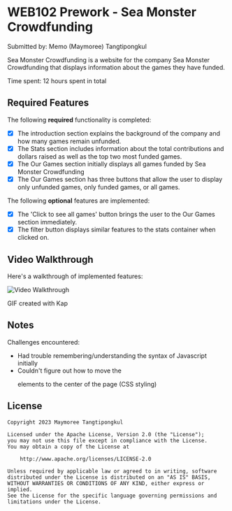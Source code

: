 # WEB102 Prework - Sea Monster Crowdfunding 

Submitted by: Memo (Maymoree) Tangtipongkul

Sea Monster Crowdfunding is a website for the company Sea Monster Crowdfunding that displays information about the games they have funded.

Time spent: 12 hours spent in total

## Required Features

The following **required** functionality is completed:

* [x] The introduction section explains the background of the company and how many games remain unfunded.
* [x] The Stats section includes information about the total contributions and dollars raised as well as the top two most funded games.
* [x] The Our Games section initially displays all games funded by Sea Monster Crowdfunding
* [x] The Our Games section has three buttons that allow the user to display only unfunded games, only funded games, or all games.

The following **optional** features are implemented:

* [x] The 'Click to see all games' button brings the user to the Our Games section immediately.
* [x] The filter button displays similar features to the stats container when clicked on.

## Video Walkthrough

Here's a walkthrough of implemented features:

<img src='https://imgur.com/gallery/xunwK0k' title='Video Walkthrough' width='' alt='Video Walkthrough' />

<!-- Replace this with whatever GIF tool you used! -->
GIF created with Kap
<!-- 
[Kap](https://getkap.co/) for macOS
-->

## Notes

Challenges encountered:
- Had trouble remembering/understanding the syntax of Javascript initially
- Couldn't figure out how to move the <p> elements to the center of the page (CSS styling)

## License

    Copyright 2023 Maymoree Tangtipongkul

    Licensed under the Apache License, Version 2.0 (the "License");
    you may not use this file except in compliance with the License.
    You may obtain a copy of the License at

        http://www.apache.org/licenses/LICENSE-2.0

    Unless required by applicable law or agreed to in writing, software
    distributed under the License is distributed on an "AS IS" BASIS,
    WITHOUT WARRANTIES OR CONDITIONS OF ANY KIND, either express or implied.
    See the License for the specific language governing permissions and
    limitations under the License.
